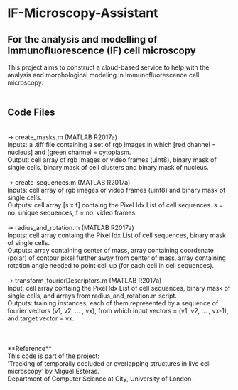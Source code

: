 # IF-Microscopy-Assistant
## For the analysis and modelling of Immunofluorescence (IF) cell microscopy
This project aims to construct a cloud-based service to help with the analysis and morphological modeling in Immunofluorescence cell microscopy.
<br><br>
## Code Files
<br>
-> create_masks.m (MATLAB R2017a) <br>
Inputs: a .tiff file containing a set of rgb images in which [red channel = nucleus] and [green channel = cytoplasm. <br>
Output: cell array of rgb images or video frames (uint8), binary mask of single cells, binary mask of cell clusters and binary mask of nucleus. <br><br>
-> create_sequences.m  (MATLAB R2017a) <br>
Inputs: cell array of rgb images or video frames (uint8) and binary mask of single cells. <br>
Outputs: cell array [s x f] containg the Pixel Idx List of cell sequences. s = no. unique sequences, f = no. video frames.<br><br>
-> radius_and_rotation.m  (MATLAB R2017a) <br>
Inputs: cell array containg the Pixel Idx List of cell sequences, binary mask of single cells.<br>
Outputs: array containing center of mass, array containing coordenate (polar) of contour pixel further away from center of mass, array containing rotation angle needed to point cell up (for each cell in cell sequences).<br><br>
-> transform_fourierDescriptors.m  (MATLAB R2017a) <br>
Input: cell array containg the Pixel Idx List of cell sequences, binary mask of single cells, and arrays from radius_and_rotation.m script.<br>
Outputs: training instances, each of them represented by a sequence of fourier vectors (v1, v2, ... , vx), from which input vectors = (v1, v2, ... , vx-1), and target vector = vx.
<br><br><br><br>
**Reference**
<br>
This code is part of the project: <br>
'Tracking of temporally occluded or overlapping structures in live cell microscopy' by Miguel Esteras. <br>
Department of Computer Science at City, University of London
